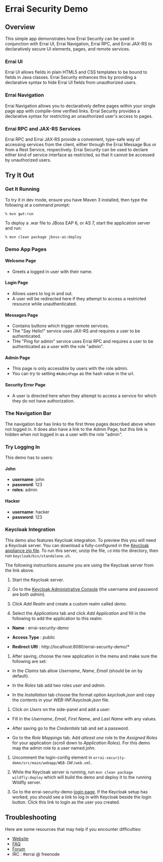 # Errai Security Demo

## Overview

This simple app demonstrates how Errai Security can be used in conjunction with Errai UI, Errai Navigation, Errai RPC, and Errai JAX-RS to declaratively secure UI elements, pages, and remote services.

### Errai UI

Errai UI allows fields in plain HTML5 and CSS templates to be bound to fields in Java classes. Errai Security enhances this by providing a declarative syntax to hide Errai UI fields from unauthorized users.

### Errai Navigation

Errai Navigation allows you to declaratively define pages within your single page app with compile-time verified links. Errai Security provides a declarative syntax for restricting an unauthorized user's access to pages.

### Errai RPC and JAX-RS Services

Errai RPC and Errai JAX-RS provide a convenient, type-safe way of accessing services from the client, either through the Errai Message Bus or from a Rest Service, respectively. Errai Security can be used to declare either kind of service interface as restricted, so that it cannot be accessed by unauthorized users.

## Try It Out

### Get It Running

To try it in dev mode, ensure you have Maven 3 installed, then type the following at a command prompt:

    % mvn gwt:run

To deploy a .war file to JBoss EAP 6, or AS 7, start the application server and run:

    % mvn clean package jboss-as:deploy

### Demo App Pages

#### Welcome Page
* Greets a logged in user with their name.

#### Login Page
* Allows users to log in and out.
* A user will be redirected here if they attempt to access a restricted resource while unauthenticated.

#### Messages Page
* Contains buttons which trigger remote services.
* The "Say Hello!" service uses JAX-RS and requires a user to be authenticated.
* THe "Ping for admin" service uses Errai RPC and requires a user to be authenticated as a user with the role "admin".

#### Admin Page
* This page is only accessible by users with the role admin.
* You can try to setting `#AdminPage` as the hash value in the url.

#### Security Error Page
* A user is directed here when they attempt to access a service for which they do not have authorization.

### The Navigation Bar

The navigation bar has links to the first three pages described above when not logged in. It does also have a link to the Admin Page, but this link is hidden when not logged in as a user with the role "admin".

### Try Logging In

This demo has to users:

#### John
* **username**: john
* **password**: 123
* **roles**: admin

#### Hacker
* **username**: hacker
* **password**: 123

### Keycloak Integration

This demo also features Keycloak integration. To preview this you will need a Keycloak server. You can download a fully-configured in the [Keycloak appliance zip file](http://sourceforge.net/projects/keycloak/files/1.0-beta-3/keycloak-appliance-dist-all-1.0-beta-3.zip/download). To run this server, unzip the file, `cd` into the directory, then run `keycloak/bin/standalone.sh`.

The following instructions assume you are using the Keycloak server from the link above.

1. Start the Keycloak server.

1. Go to the [Keycloak Administrative Console](http://localhost:8080/auth/admin/) (the username and password are both *admin*).

1. Click *Add Realm* and create a custom realm called *demo*. 

1. Select the *Applications* tab and click *Add Application* and fill in the following to add the application to this realm:

  * **Name** : errai-security-demo

  * **Access Type** : public

  * **Redirect URI** : http://localhost:8080/errai-security-demo/\*

1. After saving, choose the new application in the menu and make sure the following are set:

  * In the *Claims* tab allow *Username*, *Name*, *Email* (should be on by default).

  * In the *Roles* tab add two roles *user* and *admin*.
  
  * In the *Installation* tab choose the format option *keycloak.json* and copy the contents in your *WEB-INF/keycloak.json* file.

1. Click on *Users* on the side-panel and add a user:

  * Fill in the *Username*, *Email*, *First Name*, and *Last Name* with any values.

  * After saving go to the *Credentials* tab and set a password.

  * Go to the *Role Mappings* tab. Add *atleast one* role to the *Assigned Roles* for your application (scroll down to *Application Roles*). For this demo map the admin role to a user named *john*.

1. Uncomment the login-config element in `errai-security-demo/src/main/webapp/WEB-INF/web.xml`.

1. While the Keycloak server is running, run `mvn clean package wildfly:deploy` which will build the demo and deploy it to the running Wildfly server.

1. Go to the errai-security-demo [login page](http://localhost:8080/errai-security-demo/#LoginForm). If the Keycloak setup has worked, you should see a link to log in with Keycloak beside the login button. Click this link to login as the user you created.

## Troubleshooting

Here are some resources that may help if you encounter difficulties:
* [Website](http://erraiframework.org/)
* [FAQ](tutorial-guide/FAQ.adoc)
* [Forum](https://community.jboss.org/en/errai)
* IRC : #errai @ freenode

